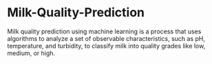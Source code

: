 # Milk-Quality-Prediction
Milk quality prediction using machine learning is a process that uses algorithms to analyze a set of observable characteristics, such as pH, temperature, and turbidity, to classify milk into quality grades like low, medium, or high. 
